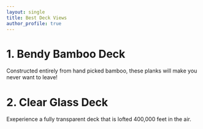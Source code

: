 ```yaml
---
layout: single
title: Best Deck Views
author_profile: true
---
```



# 1. Bendy Bamboo Deck

Constructed entirely from hand picked bamboo, these planks will make you never want to leave!

# 2. Clear Glass Deck

Exeperience a fully transparent deck that is lofted 400,000 feet in the air. 
